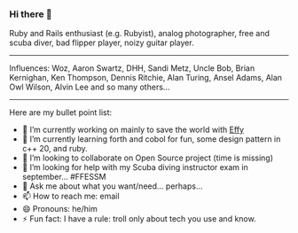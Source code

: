 ### Hi there 👋

Ruby and Rails enthusiast (e.g. Rubyist), analog photographer, free and scuba diver, bad flipper player, noizy guitar player. 

---

Influences: Woz, Aaron Swartz, DHH, Sandi Metz, Uncle Bob, Brian Kernighan, Ken Thompson, Dennis Ritchie, Alan Turing, Ansel Adams, Alan Owl Wilson, Alvin Lee and so many others...

---

Here are my bullet point list:

- 🔭 I’m currently working on mainly to save the world with [Effy](https://www.effy.fr)
- 🌱 I’m currently learning forth and cobol for fun, some design pattern in c++ 20, and ruby.
- 👯 I’m looking to collaborate on Open Source project (time is missing)
- 🤔 I’m looking for help with my Scuba diving instructor exam in september... #FFESSM
- 💬 Ask me about what you want/need... perhaps... 
- 📫 How to reach me: email
- 😄 Pronouns: he/him
- ⚡ Fun fact: I have a rule: troll only about tech you use and know.
